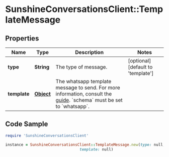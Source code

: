 # SunshineConversationsClient::TemplateMessage

## Properties

Name | Type | Description | Notes
------------ | ------------- | ------------- | -------------
**type** | **String** | The type of message. | [optional] [default to &#39;template&#39;]
**template** | [**Object**](.md) | The whatsapp template message to send. For more information, consult the [guide](https://docs.smooch.io/guide/whatsapp#sending-message-templates). &#x60;schema&#x60; must be set to &#x60;whatsapp&#x60;. | 

## Code Sample

```ruby
require 'SunshineConversationsClient'

instance = SunshineConversationsClient::TemplateMessage.new(type: null,
                                 template: null)
```



